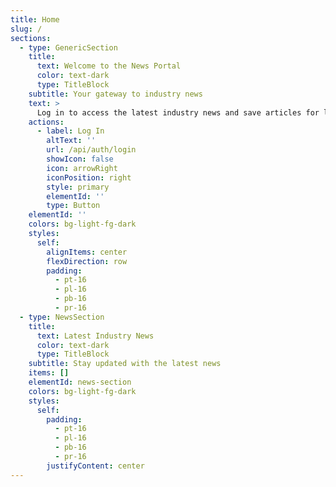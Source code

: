 ```yaml
---
title: Home
slug: /
sections:
  - type: GenericSection
    title:
      text: Welcome to the News Portal
      color: text-dark
      type: TitleBlock
    subtitle: Your gateway to industry news
    text: >
      Log in to access the latest industry news and save articles for later.
    actions:
      - label: Log In
        altText: ''
        url: /api/auth/login
        showIcon: false
        icon: arrowRight
        iconPosition: right
        style: primary
        elementId: ''
        type: Button
    elementId: ''
    colors: bg-light-fg-dark
    styles:
      self:
        alignItems: center
        flexDirection: row
        padding:
          - pt-16
          - pl-16
          - pb-16
          - pr-16
  - type: NewsSection
    title:
      text: Latest Industry News
      color: text-dark
      type: TitleBlock
    subtitle: Stay updated with the latest news
    items: []
    elementId: news-section
    colors: bg-light-fg-dark
    styles:
      self:
        padding:
          - pt-16
          - pl-16
          - pb-16
          - pr-16
        justifyContent: center
---
```

